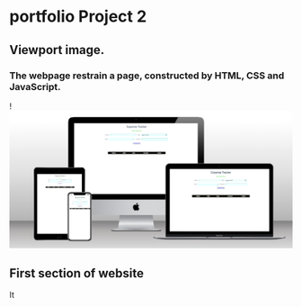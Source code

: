 # portfolio Project 2

## Viewport image.
### The webpage restrain a page, constructed by HTML, CSS and JavaScript.


!![alt text](assets/images/Screenshot%20of%20mainpage.png)


## First section of  website

It